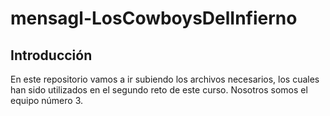 # mensagl-LosCowboysDelInfierno

## Introducción

En este repositorio vamos a ir subiendo los archivos necesarios, los cuales han sido utilizados en el segundo reto de este curso. Nosotros somos el equipo número 3.
